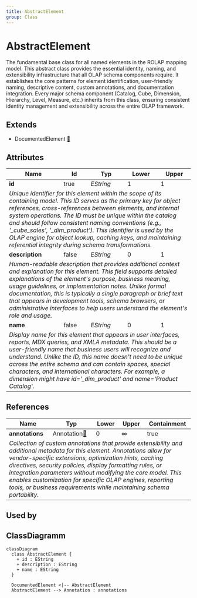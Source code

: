 ```yaml
---
title: AbstractElement
group: Class
---
```


# AbstractElement<a name="class-abstractelement"></a>

The fundamental base class for all named elements in the ROLAP mapping model. This abstract class provides the essential identity, naming, and extensibility infrastructure that all OLAP schema components require. It establishes the core patterns for element identification, user-friendly naming, descriptive content, custom annotations, and documentation integration. Every major schema component (Catalog, Cube, Dimension, Hierarchy, Level, Measure, etc.) inherits from this class, ensuring consistent identity management and extensibility across the entire OLAP framework.
## Extends
- DocumentedElement [🔗](./class-DocumentedElement)
## Attributes

<table>
  <thead>
    <tr>
      <th>Name</th>
      <th>Id</th>
      <th>Typ</th>
      <th>Lower</th>
      <th>Upper</th>
    </tr>
  </thead>
  <tbody>
    <tr>
      <td><strong>id</strong></td>
      <td>true</td>
      <td><em>EString</em></td>
      <td>1</td>
      <td>1</td>
    </tr>
    <tr>
      <td colspan="5"><em>Unique identifier for this element within the scope of its containing model. This ID serves as the primary key for object references, cross-references between elements, and internal system operations. The ID must be unique within the catalog and should follow consistent naming conventions (e.g., '_cube_sales', '_dim_product'). This identifier is used by the OLAP engine for object lookup, caching keys, and maintaining referential integrity during schema transformations.</em></td>
    </tr>
    <tr>
      <td><strong>description</strong></td>
      <td>false</td>
      <td><em>EString</em></td>
      <td>0</td>
      <td>1</td>
    </tr>
    <tr>
      <td colspan="5"><em>Human-readable description that provides additional context and explanation for this element. This field supports detailed explanations of the element's purpose, business meaning, usage guidelines, or implementation notes. Unlike formal documentation, this is typically a single paragraph or brief text that appears in development tools, schema browsers, or administrative interfaces to help users understand the element's role and usage.</em></td>
    </tr>
    <tr>
      <td><strong>name</strong></td>
      <td>false</td>
      <td><em>EString</em></td>
      <td>0</td>
      <td>1</td>
    </tr>
    <tr>
      <td colspan="5"><em>Display name for this element that appears in user interfaces, reports, MDX queries, and XMLA metadata. This should be a user-friendly name that business users will recognize and understand. Unlike the ID, this name doesn't need to be unique across the entire schema and can contain spaces, special characters, and international characters. For example, a dimension might have id='_dim_product' and name='Product Catalog'.</em></td>
    </tr>
  </tbody>
</table>

## References

<table>
  <thead>
    <tr>
      <th>Name</th>
      <th>Typ</th>
      <th>Lower</th>
      <th>Upper</th>
      <th>Containment</th>
    </tr>
  </thead>
  <tbody>
    <tr>
      <td><strong>annotations</strong></td>
      <td>Annotation<a href="./class-Annotation">🔗</a></td>
      <td>0</td>
      <td>&infin;</td>
      <td>true</td>
    </tr>
    <tr>
      <td colspan="5"><em>Collection of custom annotations that provide extensibility and additional metadata for this element. Annotations allow for vendor-specific extensions, optimization hints, caching directives, security policies, display formatting rules, or integration parameters without modifying the core model. This enables customization for specific OLAP engines, reporting tools, or business requirements while maintaining schema portability.</em></td>
    </tr>
  </tbody>
</table>



## Used by


## ClassDiagramm

```mermaid
classDiagram
  class AbstractElement {
    + id : EString
    + description : EString
    + name : EString
  }

  DocumentedElement <|-- AbstractElement
  AbstractElement --> Annotation : annotations

```
